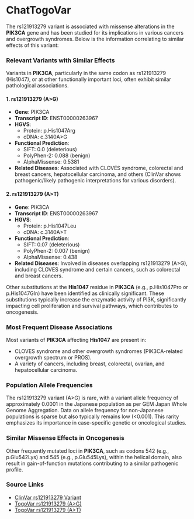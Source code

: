 # ChatTogoVar

The rs121913279 variant is associated with missense alterations in the **PIK3CA** gene and has been studied for its implications in various cancers and overgrowth syndromes. Below is the information correlating to similar effects of this variant:

### Relevant Variants with Similar Effects
Variants in **PIK3CA**, particularly in the same codon as rs121913279 (His1047), or at other functionally important loci, often exhibit similar pathological associations.

#### 1. rs121913279 (A>G)
   - **Gene**: PIK3CA
   - **Transcript ID**: ENST00000263967
   - **HGVS**:
     - Protein: p.His1047Arg
     - cDNA: c.3140A>G
   - **Functional Prediction**:
     - SIFT: 0.0 (deleterious)
     - PolyPhen-2: 0.088 (benign)
     - AlphaMissense: 0.5381
   - **Related Diseases**: Associated with CLOVES syndrome, colorectal and breast cancers, hepatocellular carcinoma, and others (ClinVar shows pathogenic/likely pathogenic interpretations for various disorders).

#### 2. rs121913279 (A>T)
   - **Gene**: PIK3CA
   - **Transcript ID**: ENST00000263967
   - **HGVS**:
     - Protein: p.His1047Leu
     - cDNA: c.3140A>T
   - **Functional Prediction**:
     - SIFT: 0.07 (deleterious)
     - PolyPhen-2: 0.007 (benign)
     - AlphaMissense: 0.438
   - **Related Diseases**: Involved in diseases overlapping rs121913279 (A>G), including CLOVES syndrome and certain cancers, such as colorectal and breast cancers.

Other substitutions at the **His1047** residue in **PIK3CA** (e.g., p.His1047Pro or p.His1047Gln) have been identified as clinically significant. These substitutions typically increase the enzymatic activity of PI3K, significantly impacting cell proliferation and survival pathways, which contributes to oncogenesis.

### Most Frequent Disease Associations
Most variants of **PIK3CA** affecting **His1047** are present in:
- CLOVES syndrome and other overgrowth syndromes (PIK3CA-related overgrowth spectrum or PROS).
- A variety of cancers, including breast, colorectal, ovarian, and hepatocellular carcinoma.

### Population Allele Frequencies
The rs121913279 variant (A>G) is rare, with a variant allele frequency of approximately 0.0001 in the Japanese population as per GEM Japan Whole Genome Aggregation. Data on allele frequency for non-Japanese populations is sparse but also typically remains low (<0.001). This rarity emphasizes its importance in case-specific genetic or oncological studies.

### Similar Missense Effects in Oncogenesis
Other frequently mutated loci in **PIK3CA**, such as codons 542 (e.g., p.Glu542Lys) and 545 (e.g., p.Glu545Lys), within the helical domain, also result in gain-of-function mutations contributing to a similar pathogenic profile.

### Source Links
- [ClinVar rs121913279 Variant](https://www.ncbi.nlm.nih.gov/clinvar/variation/13652)
- [TogoVar rs121913279 (A>G)](https://togovar.org/variant/tgv15260121)
- [TogoVar rs121913279 (A>T)](https://togovar.org/variant/tgv417508064)